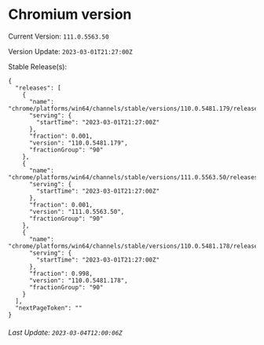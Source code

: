 # Chromium version

Current Version: `111.0.5563.50`

Version Update: `2023-03-01T21:27:00Z`

Stable Release(s):
```
{
  "releases": [
    {
      "name": "chrome/platforms/win64/channels/stable/versions/110.0.5481.179/releases/1677706020",
      "serving": {
        "startTime": "2023-03-01T21:27:00Z"
      },
      "fraction": 0.001,
      "version": "110.0.5481.179",
      "fractionGroup": "90"
    },
    {
      "name": "chrome/platforms/win64/channels/stable/versions/111.0.5563.50/releases/1677706020",
      "serving": {
        "startTime": "2023-03-01T21:27:00Z"
      },
      "fraction": 0.001,
      "version": "111.0.5563.50",
      "fractionGroup": "90"
    },
    {
      "name": "chrome/platforms/win64/channels/stable/versions/110.0.5481.178/releases/1677706020",
      "serving": {
        "startTime": "2023-03-01T21:27:00Z"
      },
      "fraction": 0.998,
      "version": "110.0.5481.178",
      "fractionGroup": "90"
    }
  ],
  "nextPageToken": ""
}
```

###### Last Update: `2023-03-04T12:00:06Z`
        